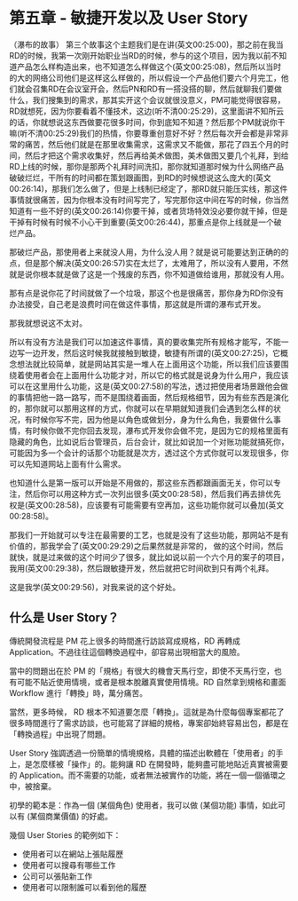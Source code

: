 # 第五章 - 敏捷开发以及 User Story

（瀑布的故事）
第三个故事这个主题我们是在讲(英文00:25:00)，那之前在我当RD的时候，我第一次刚开始职业当RD的时候，参与的这个项目，因为我以前不知道产品怎么样构造出来，也不知道怎么样做这个(英文00:25:08)，然后所以当时的大的网络公司他们是这样这么样做的，所以假设一个产品他们要六个月完工，他们就会召集RD在会议室开会，然后PN和RD有一搭没搭的聊，然后就聊我们要做什么，我们搜集到的需求，那其实开这个会议就很没意义，PM可能觉得很容易，RD就想死，因为你要看着不懂技术，这边(听不清00:25:29)，这里面讲不知所云的话，你就想说这东西做要花很多时间，你到底知不知道？然后那个PM就说你干嘛(听不清00:25:29)我们的热情，你要尊重创意好不好？然后每次开会都是非常非常的痛苦，然后他们就是在那里收集需求，这需求又不能做，那花了四五个月的时间，然后才把这个需求收集好，然后再给美术做图，美术做图又要几个礼拜，到给RD上线的时候，那你是那两个礼拜时间洗扣，那你就知道那时候为什么网络产品破破烂烂，干所有的时间都在策划跟画图，到RD的时候想说这么庞大的(英文00:26:14)，那我们怎么做了，但是上线制已经定了，那RD就只能压实线，那这件事情就很痛苦，因为你根本没有时间写完了，写完那你这中间在写的时候，你当然知道有一些不好的(英文00:26:14)你要干掉，或者货场特效没必要你就干掉，但是干掉有时候有时候不小心干到重要(英文00:26:44)，那重点是你上线就是一个破烂产品。

那破烂产品，那使用者上来就没人用，为什么没人用？就是说可能要达到正确的的点，但是那个解决(英文00:26:57)实在太烂了，太难用了，所以没有人要用，不然就是说你根本就是做了这是一个残废的东西，你不知道做给谁用，那就没有人用。

那有点是说你花了时间就做了一个垃圾，那这个也是很痛苦，那你身为RD你没有办法接受，自己老是浪费时间在做这件事情，那这就是所谓的瀑布式开发。

那我就想说这不太对。

所以有没有方法是我们可以加速这件事情，真的要收集完所有规格才能写，不能一边写一边开发，然后这时候我就接触到敏捷，敏捷有所谓的(英文00:27:25)，它概念想法就比较简单，就是网站其实是一堆人在上面用这个功能，所以我们应该要围绕着使用者会在上面用什么功能才对，所以它的格式就是说身为什么用户，我应该可以在这里用什么功能，这是(英文00:27:58)的写法，透过把使用者场景跟他会做的事情把他一路一路写，而不是围绕着画面，然后规格细节，因为有些东西是演化的，那你就可以那用这样的方式，你就可以在早期就知道我们会遇到怎么样的状况，有时候你写不完，因为他是以角色或做划分，身为什么角色，我要做什么事情，有时候你做不完你回去发现，瀑布式开发你会做不完，是因为它的规格里面有隐藏的角色，比如说后台管理员，后台会计，就比如说加一个对账功能就搞死你，可能因为多一个会计的话那个功能就是次方，透过这个方式你就可以发现很多，你可以先知道网站上面有什么需求。

也知道什么是第一版可以开始是不用做的，那这些东西都跟画面无关，你可以专注，然后你可以用这种方式一次列出很多(英文00:28:58)，然后我们再去排优先权是(英文00:28:58)，应该要有可能需要有空再加，这些功能你就可以叠加(英文00:28:58)。

那我们一开始就可以专注在最需要的工艺，也就是没有了这些功能，那网站不是有价值的，那我学会了(英文00:29:29)之后果然就是非常的， 做的这个时间，然后就快，就是过来做的这个时间少了很多，就比如说以前一个六个月的案子的项目，我用(英文00:29:38)，然后跟敏捷开发，然后就把它时间砍到只有两个礼拜。

这是我学(英文00:29:56)，对我来说的这个好处。

## 什么是 User Story？

傳統開發流程是 PM 花上很多的時間進行訪談寫成規格，RD 再轉成 Application。不過往往這個轉換過程中，卻容易出現相當大的風險。

當中的問題出在於 PM 的「規格」有很大的機會天馬行空，即使不天馬行空，也有可能不貼近使用情境，或者是根本脫離真實使用情境。RD 自然拿到規格和畫面 Workflow 進行「轉換」時，萬分痛苦。

當然，更多時候， RD 根本不知道要怎麼「轉換」。這就是為什麼每個專案都花了很多時間進行了需求訪談，也可能寫了詳細的規格，專案卻始終容易出包，都是在「轉換過程」中出現了問題。

User Story 強調透過一份簡單的情境規格，具體的描述出軟體在「使用者」的手上，是怎麼樣被「操作」的。能夠讓 RD 在開發時，能夠盡可能地貼近真實被需要的 Application。而不需要的功能，或者無法被實作的功能，將在一個一個循環之中，被捨棄。

初學的範本是：作為一個 (某個角色) 使用者，我可以做 (某個功能) 事情，如此可以有 (某個商業價值) 的好處。

幾個 User Stories 的範例如下：

* 使用者可以在網站上張貼履歷
* 使用者可以搜尋有哪些工作
* 公司可以張貼新工作
* 使用者可以限制誰可以看到他的履歷

